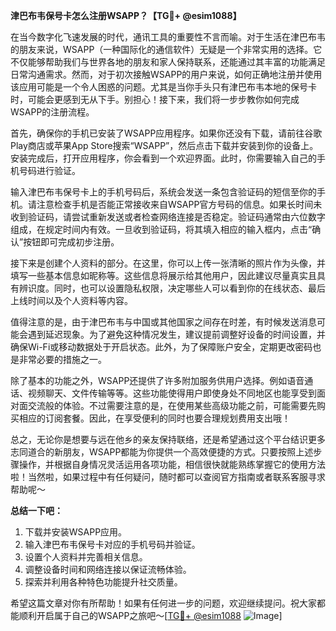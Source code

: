 **津巴布韦保号卡怎么注册WSAPP？【TG💪+ @esim1088】**

在当今数字化飞速发展的时代，通讯工具的重要性不言而喻。对于生活在津巴布韦的朋友来说，WSAPP（一种国际化的通信软件）无疑是一个非常实用的选择。它不仅能够帮助我们与世界各地的朋友和家人保持联系，还能通过其丰富的功能满足日常沟通需求。然而，对于初次接触WSAPP的用户来说，如何正确地注册并使用该应用可能是一个令人困惑的问题。尤其是当你手头只有津巴布韦本地的保号卡时，可能会更感到无从下手。别担心！接下来，我们将一步步教你如何完成WSAPP的注册流程。

首先，确保你的手机已安装了WSAPP应用程序。如果你还没有下载，请前往谷歌Play商店或苹果App Store搜索“WSAPP”，然后点击下载并安装到你的设备上。安装完成后，打开应用程序，你会看到一个欢迎界面。此时，你需要输入自己的手机号码进行验证。

输入津巴布韦保号卡上的手机号码后，系统会发送一条包含验证码的短信至你的手机。请注意检查手机是否能正常接收来自WSAPP官方号码的信息。如果长时间未收到验证码，请尝试重新发送或者检查网络连接是否稳定。验证码通常由六位数字组成，在规定时间内有效。一旦收到验证码，将其填入相应的输入框内，点击“确认”按钮即可完成初步注册。

接下来是创建个人资料的部分。在这里，你可以上传一张清晰的照片作为头像，并填写一些基本信息如昵称等。这些信息将展示给其他用户，因此建议尽量真实且具有辨识度。同时，也可以设置隐私权限，决定哪些人可以看到你的在线状态、最后上线时间以及个人资料等内容。

值得注意的是，由于津巴布韦与中国或其他国家之间存在时差，有时候发送消息可能会遇到延迟现象。为了避免这种情况发生，建议提前调整好设备的时间设置，并确保Wi-Fi或移动数据处于开启状态。此外，为了保障账户安全，定期更改密码也是非常必要的措施之一。

除了基本的功能之外，WSAPP还提供了许多附加服务供用户选择。例如语音通话、视频聊天、文件传输等等。这些功能使得用户即使身处不同地区也能享受到面对面交流般的体验。不过需要注意的是，在使用某些高级功能之前，可能需要先购买相应的订阅套餐。因此，在享受便利的同时也要合理规划费用支出哦！

总之，无论你是想要与远在他乡的亲友保持联络，还是希望通过这个平台结识更多志同道合的新朋友，WSAPP都能为你提供一个高效便捷的方式。只要按照上述步骤操作，并根据自身情况灵活运用各项功能，相信很快就能熟练掌握它的使用方法啦！当然啦，如果过程中有任何疑问，随时都可以查阅官方指南或者联系客服寻求帮助呢～

**总结一下吧：**
1. 下载并安装WSAPP应用。
2. 输入津巴布韦保号卡对应的手机号码并验证。
3. 设置个人资料并完善相关信息。
4. 调整设备时间和网络连接以保证流畅体验。
5. 探索并利用各种特色功能提升社交质量。

希望这篇文章对你有所帮助！如果有任何进一步的问题，欢迎继续提问。祝大家都能顺利开启属于自己的WSAPP之旅吧～[[TG💪+ @esim1088](https://t.me/s/esim1088) ![Image](https://i.postimg.cc/4NQfJmqS/Snipaste-2025-05-13-00-14-12.png)]
